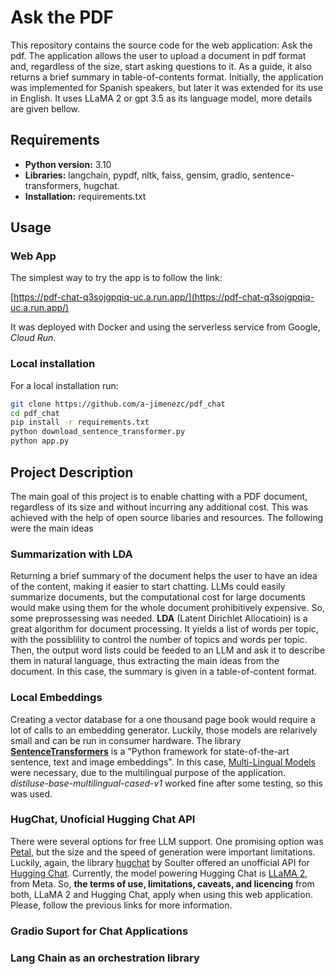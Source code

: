 # Ask the PDF

This repository contains the source code for the web application: Ask the pdf. The application allows the user to upload a document in pdf format and, regardless of the size, start asking questions to it. As a guide, it also returns a brief summary in table-of-contents format. Initially, the application was implemented for Spanish speakers, but later it was extended for its use in English. It uses LLaMA 2 or gpt 3.5 as its language model, more details are given bellow.

## Requirements

* **Python version:** 3.10
* **Libraries:** langchain, pypdf, nltk, faiss, gensim, gradio, sentence-transformers, hugchat.
* **Installation:** requirements.txt

## Usage

### Web App
The simplest way to try the app is to follow the link: 

[https://pdf-chat-q3sojgpqiq-uc.a.run.app/](https://pdf-chat-q3sojgpqiq-uc.a.run.app/)

It was deployed with Docker and using the serverless service from Google, *Cloud Run*.

### Local installation
For a local installation run:

```bash
git clone https://github.com/a-jimenezc/pdf_chat
cd pdf_chat
pip install -r requirements.txt
python download_sentence_transformer.py
python app.py
```

## Project Description

The main goal of this project is to enable chatting with a PDF document, regardless of its size and without incurring any additional cost. This was achieved with the help of open source libaries and resources. The following were the main ideas

### Summarization with LDA
Returning a brief summary of the document helps the user to have an idea of the content, making it easier to start chatting. LLMs could easily summarize documents, but the computational cost for large documents would make using them for the whole document prohibitively expensive. So, some preprossessing was needed. **LDA** (Latent Dirichlet Allocatioin) is a great algorithm for document processing. It yields a list of words per topic, with the possiblility to control the number of topics and words per topic. Then, the output word lists could be feeded to an LLM and ask it to describe them in natural language, thus extracting the main ideas from the document. In this case, the summary is given in a table-of-content format.

### Local Embeddings
Creating a vector database for a one thousand page book would require a lot of calls to an embedding generator. Luckily, those models are relarively small and can be run in consumer hardware. The library **[SentenceTransformers](https://www.sbert.net)** is a "Python framework for state-of-the-art sentence, text and image embeddings". In this case, [Multi-Lingual Models](https://www.sbert.net/docs/pretrained_models.html#multi-lingual-models) were necessary, due to the multilingual purpose of the application. *distiluse-base-multilingual-cased-v1* worked fine after some testing, so this was used.

### HugChat, Unoficial Hugging Chat API
There were several options for free LLM support. One promising option was [Petal](https://github.com/bigscience-workshop/petals), but the size and the speed of generation were important limitations. Luckily, again, the library [hugchat](https://github.com/Soulter/hugging-chat-api) by Soulter offered an unofficial API for [Hugging Chat](https://huggingface.co/chat/). Currently, the model powering Hugging Chat is [LLaMA 2](https://huggingface.co/meta-llama/Llama-2-70b-chat-hf), from Meta. So, **the terms of use, limitations, caveats, and licencing** from both, LLaMA 2 and Hugging Chat, apply when using this web application. Please, follow the previous links for more information.


### Gradio Suport for Chat Applications

### Lang Chain as an orchestration library



